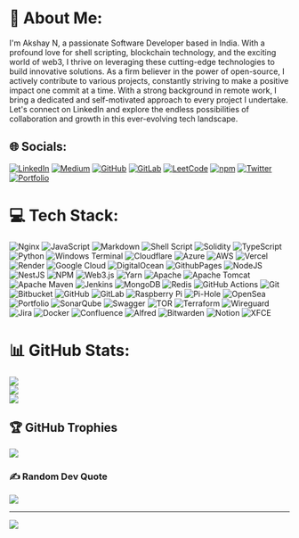 # 💫 About Me:
I'm Akshay N, a passionate Software Developer based in India. With a profound love for shell scripting, blockchain technology, and the exciting world of web3, I thrive on leveraging these cutting-edge technologies to build innovative solutions. As a firm believer in the power of open-source, I actively contribute to various projects, constantly striving to make a positive impact one commit at a time. With a strong background in remote work, I bring a dedicated and self-motivated approach to every project I undertake. Let's connect on LinkedIn and explore the endless possibilities of collaboration and growth in this ever-evolving tech landscape.


## 🌐 Socials:
[![LinkedIn](https://img.shields.io/badge/LinkedIn-%230077B5.svg?logo=linkedin&logoColor=white)](https://linkedin.com/in/akshay-na)
[![Medium](https://img.shields.io/badge/Medium-12100E?logo=medium&logoColor=white)](https://medium.com/@akshay-na)
[![GitHub](https://img.shields.io/badge/GitHub-%23181717.svg?logo=github&logoColor=white)](https://github.com/akshay-na) 
[![GitLab](https://img.shields.io/badge/GitLab-%23181717.svg?logo=gitlab&logoColor=white)](https://gitlab.com/akshay-na)
[![LeetCode](https://img.shields.io/badge/LeetCode-%23FFA116.svg?logo=leetcode&logoColor=white)](https://leetcode.com/akshay-na) 
[![npm](https://img.shields.io/badge/npm-%23CB3837.svg?logo=npm&logoColor=white)](https://www.npmjs.com/~akshay-na) 
[![Twitter](https://img.shields.io/badge/Twitter-%231DA1F2.svg?logo=twitter&logoColor=white)](https://twitter.com/akshaynal)
[![Portfolio](https://img.shields.io/badge/Portfolio-%23FF5722.svg?logo=Google-Chrome&logoColor=white)](https://akshay-na.in)

# 💻 Tech Stack:
![Nginx](https://img.shields.io/badge/nginx-%23009639.svg?style=plastic&logo=nginx&logoColor=white)
![JavaScript](https://img.shields.io/badge/javascript-%23323330.svg?style=plastic&logo=javascript&logoColor=%23F7DF1E)
![Markdown](https://img.shields.io/badge/markdown-%23000000.svg?style=plastic&logo=markdown&logoColor=white)
![Shell Script](https://img.shields.io/badge/shell_script-%23121011.svg?style=plastic&logo=gnu-bash&logoColor=white)
![Solidity](https://img.shields.io/badge/Solidity-%23363636.svg?style=plastic&logo=solidity&logoColor=white)
![TypeScript](https://img.shields.io/badge/typescript-%23007ACC.svg?style=plastic&logo=typescript&logoColor=white)
![Python](https://img.shields.io/badge/python-3670A0?style=plastic&logo=python&logoColor=ffdd54)
![Windows Terminal](https://img.shields.io/badge/Windows%20Terminal-%234D4D4D.svg?style=plastic&logo=windows-terminal&logoColor=white)
![Cloudflare](https://img.shields.io/badge/Cloudflare-F38020?style=plastic&logo=Cloudflare&logoColor=white)
![Azure](https://img.shields.io/badge/azure-%230072C6.svg?style=plastic&logo=microsoftazure&logoColor=white)
![AWS](https://img.shields.io/badge/AWS-%23FF9900.svg?style=plastic&logo=amazon-aws&logoColor=white)
![Vercel](https://img.shields.io/badge/vercel-%23000000.svg?style=plastic&logo=vercel&logoColor=white)
![Render](https://img.shields.io/badge/Render-%46E3B7.svg?style=plastic&logo=render&logoColor=white)
![Google Cloud](https://img.shields.io/badge/GoogleCloud-%234285F4.svg?style=plastic&logo=google-cloud&logoColor=white)
![DigitalOcean](https://img.shields.io/badge/DigitalOcean-%230167ff.svg?style=plastic&logo=digitalOcean&logoColor=white)
![GithubPages](https://img.shields.io/badge/github%20pages-121013?style=plastic&logo=github&logoColor=white)
![NodeJS](https://img.shields.io/badge/node.js-6DA55F?style=plastic&logo=node.js&logoColor=white)
![NestJS](https://img.shields.io/badge/nestjs-%23E0234E.svg?style=plastic&logo=nestjs&logoColor=white)
![NPM](https://img.shields.io/badge/NPM-%23CB3837.svg?style=plastic&logo=npm&logoColor=white)
![Web3.js](https://img.shields.io/badge/web3.js-F16822?style=plastic&logo=web3.js&logoColor=white)
![Yarn](https://img.shields.io/badge/yarn-%232C8EBB.svg?style=plastic&logo=yarn&logoColor=white)
![Apache](https://img.shields.io/badge/apache-%23D42029.svg?style=plastic&logo=apache&logoColor=white)
![Apache Tomcat](https://img.shields.io/badge/apache%20tomcat-%23F8DC75.svg?style=plastic&logo=apache-tomcat&logoColor=black)
![Apache Maven](https://img.shields.io/badge/Apache%20Maven-C71A36?style=plastic&logo=Apache%20Maven&logoColor=white)
![Jenkins](https://img.shields.io/badge/jenkins-%232C5263.svg?style=plastic&logo=jenkins&logoColor=white)
![MongoDB](https://img.shields.io/badge/MongoDB-%234ea94b.svg?style=plastic&logo=mongodb&logoColor=white)
![Redis](https://img.shields.io/badge/redis-%23DD0031.svg?style=plastic&logo=redis&logoColor=white)
![GitHub Actions](https://img.shields.io/badge/github%20actions-%232671E5.svg?style=plastic&logo=githubactions&logoColor=white)
![Git](https://img.shields.io/badge/git-%23F05033.svg?style=plastic&logo=git&logoColor=white)
![Bitbucket](https://img.shields.io/badge/bitbucket-%230047B3.svg?style=plastic&logo=bitbucket&logoColor=white)
![GitHub](https://img.shields.io/badge/github-%23121011.svg?style=plastic&logo=github&logoColor=white)
![GitLab](https://img.shields.io/badge/gitlab-%23181717.svg?style=plastic&logo=gitlab&logoColor=white)
![Raspberry Pi](https://img.shields.io/badge/-RaspberryPi-C51A4A?style=plastic&logo=Raspberry-Pi)
![Pi-Hole](https://img.shields.io/badge/pihole-%2396060C.svg?style=plastic&logo=pi-hole&logoColor=white)
![OpenSea](https://img.shields.io/badge/OpenSea-%232081E2.svg?style=plastic&logo=opensea&logoColor=white)
![Portfolio](https://img.shields.io/badge/Portfolio-%23000000.svg?style=plastic&logo=firefox&logoColor=#FF7139)
![SonarQube](https://img.shields.io/badge/SonarQube-black?style=plastic&logo=sonarqube&logoColor=4E9BCD)
![Swagger](https://img.shields.io/badge/-Swagger-%23Clojure?style=plastic&logo=swagger&logoColor=white)
![TOR](https://img.shields.io/badge/tor-%237E4798.svg?style=plastic&logo=tor-project&logoColor=white)
![Terraform](https://img.shields.io/badge/terraform-%235835CC.svg?style=plastic&logo=terraform&logoColor=white)
![Wireguard](https://img.shields.io/badge/wireguard-%2388171A.svg?style=plastic&logo=wireguard&logoColor=white)
![Jira](https://img.shields.io/badge/jira-%230A0FFF.svg?style=plastic&logo=jira&logoColor=white)
![Docker](https://img.shields.io/badge/docker-%230db7ed.svg?style=plastic&logo=docker&logoColor=white)
![Confluence](https://img.shields.io/badge/confluence-%23172BF4.svg?style=plastic&logo=confluence&logoColor=white)
![Alfred](https://img.shields.io/badge/alfred-%235C1F87.svg?style=plastic&logo=alfred)
![Bitwarden](https://img.shields.io/badge/bitwarden-%23175DDC.svg?style=plastic&logo=bitwarden&logoColor=white)
![Notion](https://img.shields.io/badge/Notion-%23000000.svg?style=plastic&logo=notion&logoColor=white)
![XFCE](https://img.shields.io/badge/XFCE-%232284F2.svg?style=plastic&logo=xfce&logoColor=white)

# 📊 GitHub Stats:
![](https://github-readme-stats.vercel.app/api?username=akshay-na&theme=dark&hide_border=false&include_all_commits=true&count_private=true)<br/>
![](https://github-readme-streak-stats.herokuapp.com/?user=akshay-na&theme=dark&hide_border=false)<br/>
![](https://github-readme-stats.vercel.app/api/top-langs/?username=akshay-na&theme=dark&hide_border=false&include_all_commits=true&count_private=true&layout=compact)

## 🏆 GitHub Trophies
![](https://github-profile-trophy.vercel.app/?username=akshay-na&theme=radical&no-frame=true&no-bg=true&margin-w=4)

### ✍️ Random Dev Quote
![](https://quotes-github-readme.vercel.app/api?type=horizontal&theme=radical)

---
[![](https://visitcount.itsvg.in/api?id=akshay-na&icon=5&color=2)](https://visitcount.itsvg.in)

<!-- Proudly created with GPRM ( https://gprm.itsvg.in ) -->
